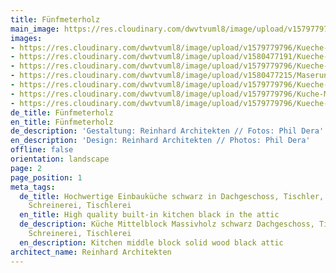 ```yaml
---
title: Fünfmeterholz
main_image: https://res.cloudinary.com/dwvtvuml8/image/upload/v1579779796/Kueche-Mittelblock-Dachgeschoss-holz_ec8xfk.jpg
images:
- https://res.cloudinary.com/dwvtvuml8/image/upload/v1579779796/Kueche-Mittelblock-Dachgeschoss-holz_ec8xfk.jpg
- https://res.cloudinary.com/dwvtvuml8/image/upload/v1580477191/Kueche-Steinplatte-schwarz-Granit-Massivholz-Armatur_jxv35p.jpg
- https://res.cloudinary.com/dwvtvuml8/image/upload/v1579779796/Kueche-Schublaeden-Eiche-massiv-geoelt_dclr9t.jpg
- https://res.cloudinary.com/dwvtvuml8/image/upload/v1580477215/Maserung-Massivholz-Kuechenblock_itff1d.jpg
- https://res.cloudinary.com/dwvtvuml8/image/upload/v1579779796/Kueche-Kochinsel-Dachgeschoss-hochwertig_xa9zvf.jpg
- https://res.cloudinary.com/dwvtvuml8/image/upload/v1579779796/Kuche-Mittelblock-Dachgeschoss-holz_inalhx.jpg
- https://res.cloudinary.com/dwvtvuml8/image/upload/v1579779796/Kueche-Mittelblock-Dachgeschoss-holz-schwarz_rr5yrt.jpg
de_title: Fünfmeterholz
en_title: Fünfmeterholz
de_description: 'Gestaltung: Reinhard Architekten // Fotos: Phil Dera'
en_description: 'Design: Reinhard Architekten // Photos: Phil Dera'
offline: false
orientation: landscape
page: 2
page_position: 1
meta_tags:
  de_title: Hochwertige Einbauküche schwarz in Dachgeschoss, Tischler, Schreiner,
    Schreinerei, Tischlerei
  en_title: High quality built-in kitchen black in the attic
  de_description: Küche Mittelblock Massivholz schwarz Dachgeschoss, Tischler, Schreiner,
    Schreinerei, Tischlerei
  en_description: Kitchen middle block solid wood black attic
architect_name: Reinhard Architekten
---
```

